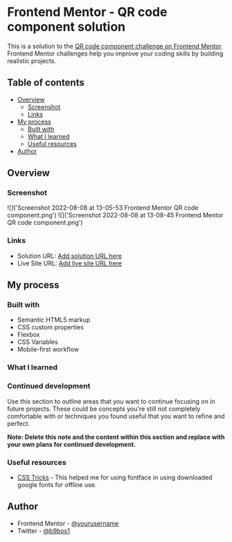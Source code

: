 # Frontend Mentor - QR code component solution

This is a solution to the [QR code component challenge on Frontend Mentor](https://www.frontendmentor.io/challenges/qr-code-component-iux_sIO_H). Frontend Mentor challenges help you improve your coding skills by building realistic projects. 

## Table of contents

- [Overview](#overview)
  - [Screenshot](#screenshot)
  - [Links](#links)
- [My process](#my-process)
  - [Built with](#built-with)
  - [What I learned](#what-i-learned)
  - [Useful resources](#useful-resources)
- [Author](#author)

## Overview

### Screenshot

![]('Screenshot 2022-08-08 at 13-05-53 Frontend Mentor QR code component.png')
![]('Screenshot 2022-08-08 at 13-08-45 Frontend Mentor QR code component.png')

### Links

- Solution URL: [Add solution URL here](https://your-solution-url.com)
- Live Site URL: [Add live site URL here](https://your-live-site-url.com)

## My process

### Built with

- Semantic HTML5 markup
- CSS custom properties
- Flexbox
- CSS Variables
- Mobile-first workflow

### What I learned


### Continued development

Use this section to outline areas that you want to continue focusing on in future projects. These could be concepts you're still not completely comfortable with or techniques you found useful that you want to refine and perfect.

**Note: Delete this note and the content within this section and replace with your own plans for continued development.**

### Useful resources

- [CSS Tricks](https://www.csstricks.com) - This helped me for using fontface in using downloaded google fonts for offline use.

## Author

- Frontend Mentor - [@yourusername](https://www.frontendmentor.io/profile/bi9bos)
- Twitter - [@b9bos1](https://www.twitter.com/b9bos1)
